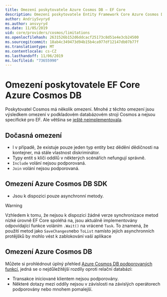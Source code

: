 ```yaml
---
title: Omezení poskytovatele Azure Cosmos DB – EF Core
description: Omezení poskytovatele Entity Framework Core Azure Cosmos DB
author: AndriySvyryd
ms.author: ansvyryd
ms.date: 11/05/2019
uid: core/providers/cosmos/limitations
ms.openlocfilehash: 2631526b152d6ddcacf25173c8d51e4e3cb24500
ms.sourcegitcommit: 18ab4c349473d94b15b4ca977df12147db07b77f
ms.translationtype: MT
ms.contentlocale: cs-CZ
ms.lasthandoff: 11/06/2019
ms.locfileid: "73655990"
---
```

# <a name="ef-core-azure-cosmos-db-provider-limitations"></a>Omezení poskytovatele EF Core Azure Cosmos DB

Poskytovatel Cosmos má několik omezení. Mnohé z těchto omezení jsou výsledkem omezení v podkladovém databázovém stroji Cosmos a nejsou specifické pro EF. Ale většina se [ještě neimplementovala](https://github.com/aspnet/EntityFrameworkCore/issues?page=1&q=is%3Aissue+is%3Aopen+Cosmos+in%3Atitle+label%3Atype-enhancement+sort%3Areactions-%2B1-desc).

## <a name="temporary-limitations"></a>Dočasná omezení

- I v případě, že existuje pouze jeden typ entity bez dědění dědičnosti na kontejner, má stále vlastnost diskriminátor.
- Typy entit s klíči oddílů v některých scénářích nefungují správně.
- `Include` volání nejsou podporovaná.
- `Join` volání nejsou podporovaná.

## <a name="azure-cosmos-db-sdk-limitations"></a>Omezení Azure Cosmos DB SDK

- Jsou k dispozici pouze asynchronní metody.

> [!WARNING]
> Vzhledem k tomu, že nejsou k dispozici žádné verze synchronizace metod nízké úrovně EF Core spoléhá na, jsou aktuálně implementovány odpovídající funkce voláním `.Wait()` na vrácené `Task`. To znamená, že použití metod jako `SaveChanges`nebo `ToList` namísto jejich asynchronních protějšků by mohlo vést k zablokování vaší aplikace

## <a name="azure-cosmos-db-limitations"></a>Omezení Azure Cosmos DB

Můžete si prohlédnout úplný přehled [Azure Cosmos DB podporovaných funkcí](/azure/cosmos-db/modeling-data), jedná se o nejdůležitější rozdíly oproti relační databázi:

- Transakce iniciované klientem nejsou podporovány.
- Některé dotazy mezi oddíly nejsou v závislosti na závislých operátorech podporovány nebo mnohem pomalejší.
